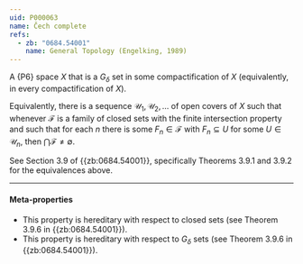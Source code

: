 ```yaml
---
uid: P000063
name: Čech complete
refs:
  - zb: "0684.54001"
    name: General Topology (Engelking, 1989)
---
```

A {P6} space $X$ that is a $G_\delta$ set in some compactification of $X$ (equivalently, in every compactification of $X$).

Equivalently, there is a sequence $\mathcal{U}_1, \mathcal{U}_2, \dots$ of open covers of $X$ such that whenever $\mathcal{F}$ is a family of closed sets with the finite intersection property and such that for each $n$ there is some $F_n \in \mathcal{F}$ with $F_n \subseteq U$ for some $U \in \mathcal{U}_n$, then $\bigcap \mathcal F \neq \emptyset$.

See Section 3.9 of {{zb:0684.54001}}, specifically Theorems 3.9.1 and 3.9.2 for the equivalences above.

----
#### Meta-properties

- This property is hereditary with respect to closed sets (see Theorem 3.9.6 in {{zb:0684.54001}}).
- This property is hereditary with respect to $G_\delta$ sets (see Theorem 3.9.6 in {{zb:0684.54001}}).
